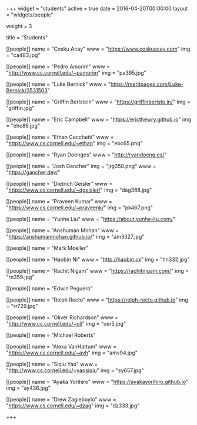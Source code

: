 +++
widget = "students"
active = true
date = 2016-04-20T00:00:00
layout = "widgets/people"

weight = 3

title = "Students"

[[people]]
  name = "Cosku Acay"
  www = "https://www.coskuacay.com"
  img = "ca483.jpg"

[[people]]
  name = "Pedro Amorim"
  www = "http://www.cs.cornell.edu/~pamorim"
  img = "pa395.jpg"

[[people]]
  name = "Luke Bernick"
  www = "https://meritpages.com/Luke-Bernick/3531503"

[[people]]
  name = "Griffin Berlstein"
  www = "https://griffinberlste.in/"
  img = "griffin.jpg"

[[people]]
  name = "Eric Campbell"
  www = "https://ericthewry.github.io"
  img = "ehc86.jpg"

[[people]]
  name = "Ethan Cecchetti"
  www = "https://www.cs.cornell.edu/~ethan"
  img = "ebc65.png"

[[people]]
  name = "Ryan Doenges"
  www = "http://ryandoeng.es/"

[[people]]
  name = "Josh Gancher"
  img = "jrg358.png"
  www = "https://gancher.dev/"

[[people]]
  name = "Dietrich Geisler"
  www = "https://www.cs.cornell.edu/~dgeisler/"
  img = "dag368.jpg"

[[people]]
  name = "Praveen Kumar"
  www = "https://www.cs.cornell.edu/~praveenk/"
  img = "pk467.png"

[[people]]
  name = "Yunhe Liu"
  www = "https://about.yunhe-liu.com/"

[[people]]
  name = "Anshuman Mohan"
  www = "https://anshumanmohan.github.io/"
  img = "am3327.jpg"

[[people]]
  name = "Mark Moeller"

[[people]]
  name = "Haobin Ni"
  www = "http://haobin.cx"
  img = "hn332.jpg"

[[people]]
  name = "Rachit Nigam"
  www = "https://rachitnigam.com/"
  img = "rn359.jpg"

[[people]]
  name = "Edwin Peguero"

[[people]]
  name = "Rolph Recto"
  www = "https://rolph-recto.github.io"
  img = "rr729.jpg"

[[people]]
  name = "Oliver Richardson"
  www = "http://www.cs.cornell.edu/~oli"
  img = "oer5.jpg"

[[people]]
  name = "Michael Roberts"

[[people]]
  name = "Alexa VanHattum"
  www = "https://www.cs.cornell.edu/~avh"
  img = "amv94.jpg"

[[people]]
  name = "Siqiu Yao"
  www = "http://www.cs.cornell.edu/~yaosiqiu"
  img = "sy657.jpg"

[[people]]
  name = "Ayaka Yorihiro"
  www = "https://ayakayorihiro.github.io"
  img = "ay436.jpg"

[[people]]
  name = "Drew Zagieboylo"
  www = "https://www.cs.cornell.edu/~dzag"
  img = "dz333.jpg"

+++
